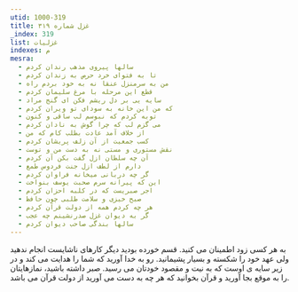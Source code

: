 ```yaml
---
utid: 1000-319
title: غزل شماره ۳۱۹
_index: 319
list: غزلیات
indexes: م
mesra:
  - سالها پیروی مذهب رندان کردم
  - تا به فتوای خرد حرص به زندان کردم
  - من به سرمنزل عنقا نه به خود بردم راه
  - قطع این مرحله با مرغ سلیمان کردم
  - سایه یی بر دل ریشم فکن ای گنج مراد
  - که من این خانه به سودای تو ویران کردم
  - توبه کردم که نبوسم لب ساقی و کنون
  - می گزم لب که چرا گوش به نادان کردم
  - از خلاف آمد عادت بطلب کام که من
  - کسب جمعیت از آن زلف پریشان کردم
  - نقش مستوری و مستی نه به دست من و توست
  - آن چه سلطان ازل گفت بکن آن کردم
  - دارم از لطف ازل جنت فردوس طمع
  - گر چه دربانی میخانه فراوان کردم
  - این که پیرانه سرم صحبت یوسف بنواخت
  - اجر صبریست که در کلبه احزان کردم
  - صبح خیزی و سلامت طلبی چون حافظ
  - هر چه کردم همه از دولت قرآن کردم
  - گر به دیوان غزل صدرنشینم چه عجب
  - سالها بندگی صاحب دیوان کردم
---
```

به هر کسی زود اطمینان می کنید. قسم خورده بودید دیگر کارهای ناشایست انجام ندهید ولی عهد خود را شکسته و بسیار پشیمانید. رو به خدا آورید که شما را هدایت می کند و در زیر سایه ی اوست که به نیت و مقصود خودتان می رسید. صبر داشته باشید، نمازهایتان را به موقع بجا آورید و قرآن بخوانید که هر چه به دست می آورید از دولت قرآن می باشد.
